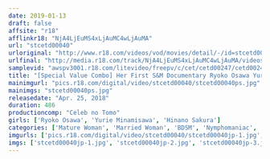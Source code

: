 ```yaml
---
date: 2019-01-13
draft: false
affsite: "r18"
afflinkr18: "NjA4LjEuMS4xLjAuMC4wLjAuMA"
url: "stcetd00040"
urloriginal: "http://www.r18.com/videos/vod/movies/detail/-/id=stcetd00040"
urlfinal: "http://media.r18.com/track/NjA4LjEuMS4xLjAuMC4wLjAuMA/videos/vod/movies/detail/-/id=stcetd00040"
samplevid: "awspv3001.r18.com/litevideo/freepv/c/cet/cetd00247/cetd00247_dmb_w.mp4"
title: "[Special Value Combo] Her First S&M Documentary Ryoko Osawa Yurie Minamizawa Hina Sakura"
mainimgurl: "pics.r18.com/digital/video/stcetd00040/stcetd00040ps.jpg"
mainimgs: "stcetd00040ps.jpg"
releasedate: "Apr. 25, 2018"
duration: 486
productioncomp: "Celeb no Tomo"
girls: ['Ryoko Osawa', 'Yurie Minamisawa', 'Hinano Sakura']
categories: ['Mature Woman', 'Married Woman', 'BDSM', 'Nymphomaniac', 'Bondage', 'Hi-Def', 'Set Items']
imgurls: ['pics.r18.com/digital/video/stcetd00040/stcetd00040jp-1.jpg', 'pics.r18.com/digital/video/stcetd00040/stcetd00040jp-2.jpg', 'pics.r18.com/digital/video/stcetd00040/stcetd00040jp-3.jpg', 'pics.r18.com/digital/video/stcetd00040/stcetd00040jp-4.jpg', 'pics.r18.com/digital/video/stcetd00040/stcetd00040jp-5.jpg', 'pics.r18.com/digital/video/stcetd00040/stcetd00040jp-6.jpg', 'pics.r18.com/digital/video/stcetd00040/stcetd00040jp-7.jpg', 'pics.r18.com/digital/video/stcetd00040/stcetd00040jp-8.jpg', 'pics.r18.com/digital/video/stcetd00040/stcetd00040jp-9.jpg', 'pics.r18.com/digital/video/stcetd00040/stcetd00040jp-10.jpg', 'pics.r18.com/digital/video/stcetd00040/stcetd00040jp-11.jpg', 'pics.r18.com/digital/video/stcetd00040/stcetd00040jp-12.jpg', 'pics.r18.com/digital/video/stcetd00040/stcetd00040jp-13.jpg', 'pics.r18.com/digital/video/stcetd00040/stcetd00040jp-14.jpg', 'pics.r18.com/digital/video/stcetd00040/stcetd00040jp-15.jpg', 'pics.r18.com/digital/video/stcetd00040/stcetd00040jp-16.jpg', 'pics.r18.com/digital/video/stcetd00040/stcetd00040jp-17.jpg', 'pics.r18.com/digital/video/stcetd00040/stcetd00040jp-18.jpg', 'pics.r18.com/digital/video/stcetd00040/stcetd00040jp-19.jpg', 'pics.r18.com/digital/video/stcetd00040/stcetd00040jp-20.jpg']
imgs: ['stcetd00040jp-1.jpg', 'stcetd00040jp-2.jpg', 'stcetd00040jp-3.jpg', 'stcetd00040jp-4.jpg', 'stcetd00040jp-5.jpg', 'stcetd00040jp-6.jpg', 'stcetd00040jp-7.jpg', 'stcetd00040jp-8.jpg', 'stcetd00040jp-9.jpg', 'stcetd00040jp-10.jpg', 'stcetd00040jp-11.jpg', 'stcetd00040jp-12.jpg', 'stcetd00040jp-13.jpg', 'stcetd00040jp-14.jpg', 'stcetd00040jp-15.jpg', 'stcetd00040jp-16.jpg', 'stcetd00040jp-17.jpg', 'stcetd00040jp-18.jpg', 'stcetd00040jp-19.jpg', 'stcetd00040jp-20.jpg']
---
```

